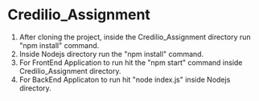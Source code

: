 # Credilio_Assignment
1. After cloning the project, inside the Credilio_Assignment directory run "npm install" command.
2. Inside Nodejs directory run the "npm install" command.
3. For FrontEnd Application to run hit the "npm start" command inside Credilio_Assignment directory.
4. For BackEnd Applicaton to run hit "node index.js" inside Nodejs directory.
